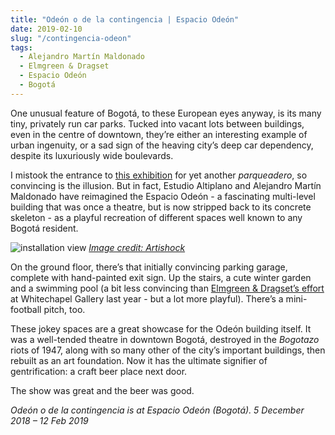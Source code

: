 ```yaml
---
title: "Odeón o de la contingencia | Espacio Odeón"
date: 2019-02-10
slug: "/contingencia-odeon"
tags:
  - Alejandro Martín Maldonado
  - Elmgreen & Dragset
  - Espacio Odeón
  - Bogotá
---
```


One unusual feature of Bogotá, to these European eyes anyway, is its many tiny, privately run car parks. Tucked into vacant lots between buildings, even in the centre of downtown, they’re either an interesting example of urban ingenuity, or a sad sign of the heaving city’s deep car dependency, despite its luxuriously wide boulevards.

I mistook the entrance to [this exhibition](http://espacioodeon.com/odeon-o-de-la-contingencia-2/) for yet another *parqueadero*, so convincing is the illusion. But in fact, Estudio Altiplano and Alejandro Martín Maldonado have reimagined the Espacio Odeón - a fascinating multi-level building that was once a theatre, but is now stripped back to its concrete skeleton - as a playful recreation of different spaces well known to any Bogotá resident.

![installation view](/contingencia-odeon-1.jpg)
*[Image credit: Artishock](http://artishockrevista.com/2019/01/22/espacio-odeon-arquitectura/)*

On the ground floor, there’s that initially convincing parking garage, complete with hand-painted exit sign. Up the stairs, a cute winter garden and a swimming pool (a bit less convincing than [Elmgreen & Dragset’s effort](http://artangled.com/2018/12/16/elmgreen-dragset-whitechapel/) at Whitechapel Gallery last year - but a lot more playful). There’s a mini-football pitch, too.

These jokey spaces are a great showcase for the Odeón building itself. It was a well-tended theatre in downtown Bogotá, destroyed in the *Bogotazo* riots of 1947, along with so many other of the city’s important buildings, then rebuilt as an art foundation. Now it has the ultimate signifier of gentrification: a craft beer place next door.

The show was great and the beer was good.

*Odeón o de la contingencia is at Espacio Odeón (Bogotá).  5 December 2018 – 12 Feb 2019*
